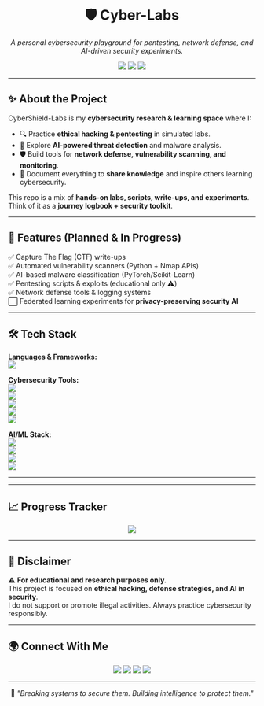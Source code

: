 <h1 align="center">🛡️ Cyber-Labs</h1>
<p align="center">
  <i>A personal cybersecurity playground for pentesting, network defense, and AI-driven security experiments.</i>
</p>

<p align="center">
  <img src="https://img.shields.io/badge/Status-Active-success?style=for-the-badge" />
  <img src="https://img.shields.io/github/license/CharlesKariuki-001/CyberShield-Labs?style=for-the-badge" />
  <img src="https://img.shields.io/github/stars/CharlesKariuki-001/CyberShield-Labs?style=for-the-badge&color=yellow" />
</p>

---

## ✨ About the Project

CyberShield-Labs is my **cybersecurity research & learning space** where I:  
- 🔍 Practice **ethical hacking & pentesting** in simulated labs.  
- 🧠 Explore **AI-powered threat detection** and malware analysis.  
- 🛡️ Build tools for **network defense, vulnerability scanning, and monitoring**.  
- 📖 Document everything to **share knowledge** and inspire others learning cybersecurity.  

This repo is a mix of **hands-on labs, scripts, write-ups, and experiments**.  
Think of it as a **journey logbook + security toolkit**.

---

## 🚀 Features (Planned & In Progress)

✅ Capture The Flag (CTF) write-ups  
✅ Automated vulnerability scanners (Python + Nmap APIs)  
✅ AI-based malware classification (PyTorch/Scikit-Learn)  
✅ Pentesting scripts & exploits (educational only ⚠️)  
✅ Network defense tools & logging systems  
⬜ Federated learning experiments for **privacy-preserving security AI**  

---

## 🛠️ Tech Stack

**Languages & Frameworks:**  
<img src="https://skillicons.dev/icons?i=python,cpp,typescript,javascript,react,nodejs,express" />  

**Cybersecurity Tools:**  
<img src="https://img.shields.io/badge/Kali%20Linux-557C94?style=for-the-badge&logo=kalilinux&logoColor=white" />  
<img src="https://img.shields.io/badge/Metasploit-400080?style=for-the-badge&logo=metasploit&logoColor=white" />  
<img src="https://img.shields.io/badge/Wireshark-1679a7?style=for-the-badge&logo=wireshark&logoColor=white" />  
<img src="https://img.shields.io/badge/Nmap-4B8BBE?style=for-the-badge&logo=nmap&logoColor=white" />  
<img src="https://img.shields.io/badge/Burp%20Suite-ff6600?style=for-the-badge&logo=burpsuite&logoColor=white" />  

**AI/ML Stack:**  
<img src="https://img.shields.io/badge/TensorFlow-FF6F00?style=for-the-badge&logo=tensorflow&logoColor=white" />  
<img src="https://img.shields.io/badge/PyTorch-EE4C2C?style=for-the-badge&logo=pytorch&logoColor=white" />  
<img src="https://img.shields.io/badge/Scikit--learn-F7931E?style=for-the-badge&logo=scikit-learn&logoColor=white" />  
<img src="https://img.shields.io/badge/OpenCV-5C3EE8?style=for-the-badge&logo=opencv&logoColor=white" />  

---

---

## 📈 Progress Tracker

<p align="center">
  <img src="https://github-readme-streak-stats.herokuapp.com?user=CharlesKariuki-001&theme=tokyonight" />
</p>

---

## 📖 Disclaimer

⚠️ **For educational and research purposes only.**  
This project is focused on **ethical hacking, defense strategies, and AI in security**.  
I do not support or promote illegal activities. Always practice cybersecurity responsibly.

---

## 🌍 Connect With Me

<p align="center">
  <a href="mailto:yourname@gmail.com"><img src="https://img.shields.io/badge/Gmail-D14836?style=for-the-badge&logo=gmail&logoColor=white" /></a>
  <a href="https://linkedin.com/in/yourprofile"><img src="https://img.shields.io/badge/LinkedIn-0077B5?style=for-the-badge&logo=linkedin&logoColor=white" /></a>
  <a href="https://x.com/yourhandle"><img src="https://img.shields.io/badge/X-000000?style=for-the-badge&logo=twitter&logoColor=white" /></a>
  <a href="https://github.com/CharlesKariuki-001"><img src="https://img.shields.io/badge/GitHub-181717?style=for-the-badge&logo=github&logoColor=white" /></a>
</p>

---

<p align="center">
  💭 <i>"Breaking systems to secure them. Building intelligence to protect them."</i>
</p>

